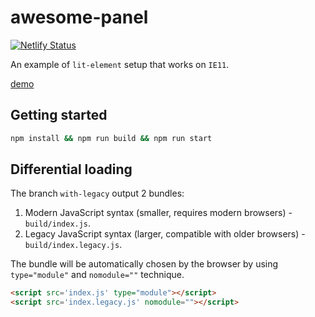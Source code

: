 # awesome-panel

[![Netlify Status](https://api.netlify.com/api/v1/badges/7ff18910-45d5-4cc4-ae88-a5e41a9aad03/deploy-status)](https://app.netlify.com/sites/condescending-curie-01f040/deploys)

An example of `lit-element` setup that works on `IE11`.


[demo](https://condescending-curie-01f040.netlify.com)


## Getting started

```sh
npm install && npm run build && npm run start
```

## Differential loading

The branch `with-legacy` output 2 bundles: 

1. Modern JavaScript syntax (smaller, requires modern browsers) - `build/index.js`.
2. Legacy JavaScript syntax (larger, compatible with older browsers) - `build/index.legacy.js`.

The bundle will be automatically chosen by the browser by using `type="module"` and `nomodule=""` technique.

```html
<script src='index.js' type="module"></script>
<script src='index.legacy.js' nomodule=""></script>
```
